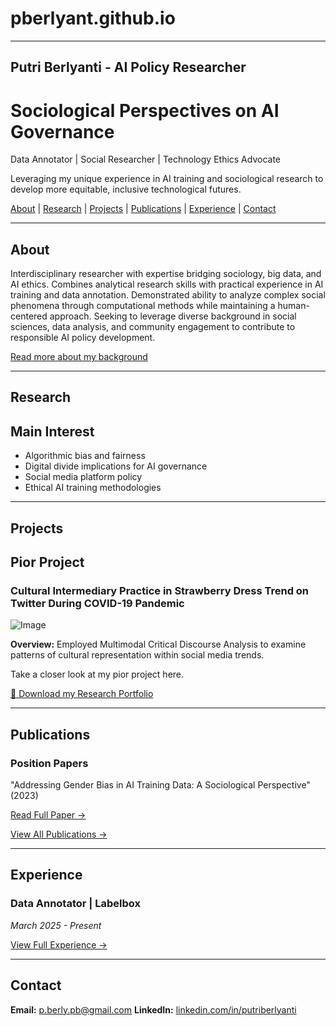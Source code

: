 # pberlyant.github.io
---
Putri Berlyanti - AI Policy Researcher
---
# Sociological Perspectives on AI Governance

Data Annotator | Social Researcher | Technology Ethics Advocate

Leveraging my unique experience in AI training and sociological research to develop more equitable, inclusive technological futures.


[About](#about) | [Research](#research) | [Projects](#projects) | [Publications](#publications) | [Experience](#experience) | [Contact](#contact)

---

## About

Interdisciplinary researcher with expertise bridging sociology, big data, and AI ethics. Combines analytical research skills with practical experience in AI training and data annotation. Demonstrated ability to analyze complex social phenomena through computational methods while maintaining a human-centered approach. Seeking to leverage diverse background in social sciences, data analysis, and community engagement to contribute to responsible AI policy development.

[Read more about my background](About%20Me.md)

---

## Research
## Main Interest

* Algorithmic bias and fairness
* Digital divide implications for AI governance
* Social media platform policy
* Ethical AI training methodologies

---

## Projects
## Pior Project

### Cultural Intermediary Practice in Strawberry Dress Trend on Twitter During COVID-19 Pandemic

![Image](https://github.com/user-attachments/assets/e4f0a29d-55b2-40d3-a9a6-cb5879e5c0b5)

**Overview:** Employed Multimodal Critical Discourse Analysis to examine patterns of cultural representation within social media trends.

Take a closer look at my pior project here.

[📄 Download my Research Portfolio](Research%20Portofolio-Putri%20Berlyanti.pdf)


---

## Publications

### Position Papers

"Addressing Gender Bias in AI Training Data: A Sociological Perspective" (2023)

[Read Full Paper →](papers/gender-bias.md)

[View All Publications →](publications.md)

---

## Experience

### Data Annotator | Labelbox
*March 2025 - Present*

[View Full Experience →](experience.md)

---

## Contact

**Email:** [p.berly.pb@gmail.com](mailto:p.berly.pb@gmail.com)
**LinkedIn:** [linkedin.com/in/putriberlyanti](https://linkedin.com/in/putri-berlyanti-74736518a)
